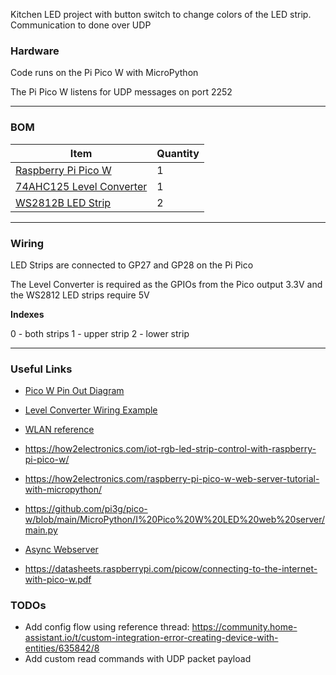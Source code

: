 Kitchen LED project with button switch to change colors of the LED strip. Communication to done over UDP

###  Hardware
Code runs on the Pi Pico W with MicroPython

The Pi Pico W listens for UDP messages on port 2252

--------
### BOM
| Item | Quantity |
| -- | -- |
| [Raspberry Pi Pico W](https://www.adafruit.com/product/5526?gclid=CjwKCAiA3KefBhByEiwAi2LDHHrzBphUm--6PniyvxpFsNIY99liun2cfvlbB1_9122XP3Poi4Q0pxoCPsEQAvD_BwE) | 1 |
| [74AHC125 Level Converter](https://cdn-shop.adafruit.com/product-files/1787/1787AHC125.pdf) | 1 |
| [WS2812B LED Strip](https://www.amazon.com/ALITOVE-Individual-Addressable-Programmable-Non-Waterproof/dp/B086B8Z6BK/ref=sr_1_10?crid=X51V29C4HMQV&keywords=ws2812b&qid=1676341262&sprefix=ws2812b%2Caps%2C194&sr=8-10&th=1) | 2 |

---

### Wiring
LED Strips are connected to GP27 and GP28 on the Pi Pico

The Level Converter is required as the GPIOs from the Pico output 3.3V and the WS2812 LED strips require 5V

<b>Indexes</b>
<p>
0 - both strips
1 - upper strip
2 - lower strip
</p>

---

### Useful Links
- [Pico W Pin Out Diagram](https://datasheets.raspberrypi.com/picow/PicoW-A4-Pinout.pdf)
- [Level Converter Wiring Example](https://www.adafruit.com/product/1787)
- [WLAN reference](https://docs.micropython.org/en/latest/library/network.WLAN.html)


- https://how2electronics.com/iot-rgb-led-strip-control-with-raspberry-pi-pico-w/
- https://how2electronics.com/raspberry-pi-pico-w-web-server-tutorial-with-micropython/

- https://github.com/pi3g/pico-w/blob/main/MicroPython/I%20Pico%20W%20LED%20web%20server/main.py

- [Async Webserver](https://gist.github.com/aallan/3d45a062f26bc425b22a17ec9c81e3b6)

- https://datasheets.raspberrypi.com/picow/connecting-to-the-internet-with-pico-w.pdf




### TODOs
- Add config flow using reference thread: https://community.home-assistant.io/t/custom-integration-error-creating-device-with-entities/635842/8
- Add custom read commands with UDP packet payload





